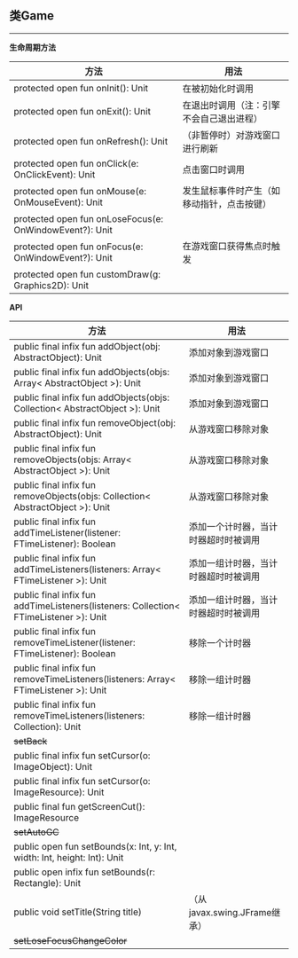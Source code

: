 ## 类Game ##

---

**生命周期方法**  

方法|用法|
-------|-------|
protected open fun onInit(): Unit|在被初始化时调用|
protected open fun onExit(): Unit|在退出时调用（注：引擎不会自己退出进程） |
protected open fun onRefresh(): Unit| （非暂停时）对游戏窗口进行刷新|
protected open fun onClick(e: OnClickEvent): Unit|点击窗口时调用|
protected open fun onMouse(e: OnMouseEvent): Unit|发生鼠标事件时产生（如移动指针，点击按键）|
protected open fun onLoseFocus(e: OnWindowEvent?): Unit||
protected open fun onFocus(e: OnWindowEvent?): Unit|在游戏窗口获得焦点时触发|
protected open fun customDraw(g: Graphics2D): Unit||

**API**  

方法|用法|
-----|-----|  
public final infix fun addObject(obj: AbstractObject): Unit|添加对象到游戏窗口|
public final infix fun addObjects(objs: Array< AbstractObject >): Unit|添加对象到游戏窗口|
public final infix fun addObjects(objs: Collection< AbstractObject >): Unit|添加对象到游戏窗口|
public final infix fun removeObject(obj: AbstractObject): Unit|从游戏窗口移除对象|
public final infix fun removeObjects(objs: Array< AbstractObject >): Unit|从游戏窗口移除对象|
public final infix fun removeObjects(objs: Collection< AbstractObject >): Unit|从游戏窗口移除对象|
public final infix fun addTimeListener(listener: FTimeListener): Boolean|添加一个计时器，当计时器超时时被调用|
public final infix fun addTimeListeners(listeners: Array< FTimeListener >): Unit|添加一组计时器，当计时器超时时被调用|
public final infix fun addTimeListeners(listeners: Collection< FTimeListener >): Unit|添加一组计时器，当计时器超时时被调用|
public final infix fun removeTimeListener(listener: FTimeListener): Boolean|移除一个计时器|
public final infix fun removeTimeListeners(listeners: Array< FTimeListener >): Unit|移除一组计时器|
public final infix fun removeTimeListeners(listeners: Collection<FTimeListener>): Unit|移除一组计时器|
~~setBack~~||
public final infix fun setCursor(o: ImageObject): Unit||
public final infix fun setCursor(o: ImageResource): Unit||
public final fun getScreenCut(): ImageResource||
~~setAutoGC~~||
public open fun setBounds(x: Int, y: Int, width: Int, height: Int): Unit||
public open infix fun setBounds(r: Rectangle): Unit||
public void setTitle(String title)|（从javax.swing.JFrame继承）|
~~setLoseFocusChangeColor~~||












